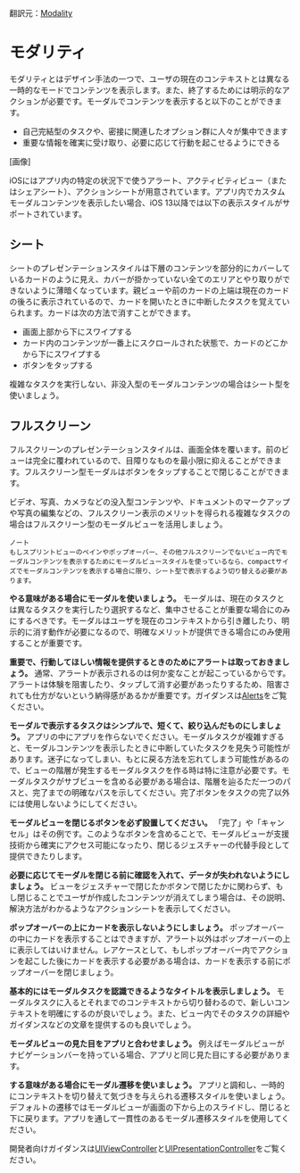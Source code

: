 翻訳元：[Modality](https://developer.apple.com/design/human-interface-guidelines/ios/app-architecture/modality/)

# モダリティ

モダリティとはデザイン手法の一つで、ユーザの現在のコンテキストとは異なる一時的なモードでコンテンツを表示します。また、終了するためには明示的なアクションが必要です。モーダルでコンテンツを表示すると以下のことができます。

* 自己完結型のタスクや、密接に関連したオプション群に人々が集中できます
* 重要な情報を確実に受け取り、必要に応じて行動を起こせるようにできる

[画像]

iOSにはアプリ内の特定の状況下で使うアラート、アクティビティビュー（またはシェアシート）、アクションシートが用意されています。アプリ内でカスタムモーダルコンテンツを表示したい場合、iOS 13以降では以下の表示スタイルがサポートされています。

## シート

シートのプレゼンテーションスタイルは下層のコンテンツを部分的にカバーしているカードのように見え、カバーが掛かっていない全てのエリアとやり取りができないように薄暗くなっています。親ビューや前のカードの上端は現在のカードの後ろに表示されているので、カードを開いたときに中断したタスクを覚えていられます。カードは次の方法で消すことができます。

* 画面上部から下にスワイプする
* カード内のコンテンツが一番上にスクロールされた状態で、カードのどこかから下にスワイプする
* ボタンをタップする

複雑なタスクを実行しない、非没入型のモーダルコンテンツの場合はシート型を使いましょう。

## フルスクリーン

フルスクリーンのプレゼンテーションスタイルは、画面全体を覆います。前のビューは完全に覆われているので、目障りなものを最小限に抑えることができます。フルスクリーン型モーダルはボタンをタップすることで閉じることができます。

ビデオ、写真、カメラなどの没入型コンテンツや、ドキュメントのマークアップや写真の編集などの、フルスクリーン表示のメリットを得られる複雑なタスクの場合はフルスクリーン型のモーダルビューを活用しましょう。

```
ノート
もしスプリントビューのペインやポップオーバー、その他フルスクリーンでないビュー内でモーダルコンテンツを表示するためにモーダルビュースタイルを使っているなら、compactサイズでモーダルコンテンツを表示する場合に限り、シート型で表示するよう切り替える必要があります。
```

**やる意味がある場合にモーダルを使いましょう。** モーダルは、現在のタスクとは異なるタスクを実行したり選択するなど、集中させることが重要な場合にのみにするべきです。モーダルはユーザを現在のコンテキストから引き離したり、明示的に消す動作が必要になるので、明確なメリットが提供できる場合にのみ使用することが重要です。

**重要で、行動してほしい情報を提供するときのためにアラートは取っておきましょう。** 通常、アラートが表示されるのは何か変なことが起こっているからです。アラートは体験を阻害したり、タップして消す必要があったりするため、阻害されても仕方がないという納得感があるかが重要です。ガイダンスは[Alerts](https://developer.apple.com/design/human-interface-guidelines/ios/views/alerts/)をご覧ください。

**モーダルで表示するタスクはシンプルで、短くて、絞り込んだものにしましょう。** アプリの中にアプリを作らないでください。モーダルタスクが複雑すぎると、モーダルコンテンツを表示したときに中断していたタスクを見失う可能性があります。迷子になってしまい、もとに戻る方法を忘れてしまう可能性があるので、ビューの階層が発生するモーダルタスクを作る時は特に注意が必要です。モーダルタスクがサブビューを含める必要がある場合は、階層を辿るただ一つのパスと、完了までの明確なパスを示してください。完了ボタンをタスクの完了以外には使用しないようにしてください。

**モーダルビューを閉じるボタンを必ず設置してください。** 「完了」や「キャンセル」はその例です。このようなボタンを含めることで、モーダルビューが支援技術から確実にアクセス可能になったり、閉じるジェスチャーの代替手段として提供できたりします。

**必要に応じてモーダルを閉じる前に確認を入れて、データが失われないようにしましょう。** ビューをジェスチャーで閉じたかボタンで閉じたかに関わらず、もし閉じることでユーザが作成したコンテンツが消えてしまう場合は、その説明、解決方法がわかるようなアクションシートを表示してください。

**ポップオーバーの上にカードを表示しないようにしましょう。** ポップオーバーの中にカードを表示することはできますが、アラート以外はポップオーバーの上に表示してはいけません。レアケースとして、もしポップオーバー内でアクションを起こした後にカードを表示する必要がある場合は、カードを表示する前にポップオーバーを閉じましょう。

**基本的にはモーダルタスクを認識できるようなタイトルを表示しましょう。** モーダルタスクに入るとそれまでのコンテキストから切り替わるので、新しいコンテキストを明確にするのが良いでしょう。また、ビュー内でそのタスクの詳細やガイダンスなどの文章を提供するのも良いでしょう。

**モーダルビューの見た目をアプリと合わせましょう。** 例えばモーダルビューがナビゲーションバーを持っている場合、アプリと同じ見た目にする必要があります。

**する意味がある場合にモーダル遷移を使いましょう。** アプリと調和し、一時的にコンテキストを切り替えて気づきを与えられる遷移スタイルを使いましょう。デフォルトの遷移ではモーダルビューが画面の下から上のスライドし、閉じると下に戻ります。アプリを通して一貫性のあるモーダル遷移スタイルを使用してください。

開発者向けガイダンスは[UIViewController](https://developer.apple.com/documentation/uikit/uiviewcontroller)と[UIPresentationController](https://developer.apple.com/documentation/uikit/uipresentationcontroller)をご覧ください。